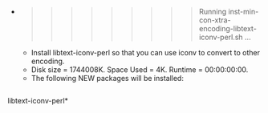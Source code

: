 * >>>>>>>>> Running inst-min-con-xtra-encoding-libtext-iconv-perl.sh ...
  * Install libtext-iconv-perl so that you can use iconv to convert to other encoding.
  * Disk size = 1744008K. Space Used = 4K. Runtime = 00:00:00:00.
  * The following NEW packages will be installed:
  ```bash
libtext-iconv-perl*
  ```
